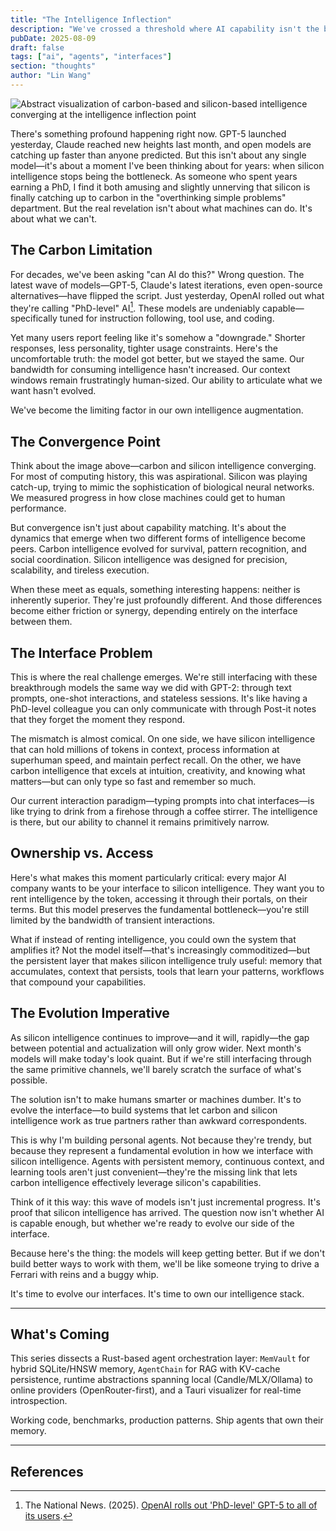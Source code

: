 ```yaml
---
title: "The Intelligence Inflection"
description: "We've crossed a threshold where AI capability isn't the bottleneck anymore—we are. A meditation on what happens when silicon intelligence finally catches up to carbon, and why our interfaces need to evolve."
pubDate: 2025-08-09
draft: false
tags: ["ai", "agents", "interfaces"]
section: "thoughts"
author: "Lin Wang"
---
```


![Abstract visualization of carbon-based and silicon-based intelligence converging at the intelligence inflection point](/images/carbon-silicon-convergence.png)

There's something profound happening right now. GPT-5 launched yesterday, Claude reached new heights last month, and open models are catching up faster than anyone predicted. But this isn't about any single model—it's about a moment I've been thinking about for years: when silicon intelligence stops being the bottleneck. As someone who spent years earning a PhD, I find it both amusing and slightly unnerving that silicon is finally catching up to carbon in the "overthinking simple problems" department. But the real revelation isn't about what machines can do. It's about what we can't.

## The Carbon Limitation

For decades, we've been asking "can AI do this?" Wrong question. The latest wave of models—GPT-5, Claude's latest iterations, even open-source alternatives—have flipped the script. Just yesterday, OpenAI rolled out what they're calling "PhD-level" AI[^1]. These models are undeniably capable—specifically tuned for instruction following, tool use, and coding.

Yet many users report feeling like it's somehow a "downgrade." Shorter responses, less personality, tighter usage constraints. Here's the uncomfortable truth: the model got better, but we stayed the same. Our bandwidth for consuming intelligence hasn't increased. Our context windows remain frustratingly human-sized. Our ability to articulate what we want hasn't evolved.

We've become the limiting factor in our own intelligence augmentation.

## The Convergence Point

Think about the image above—carbon and silicon intelligence converging. For most of computing history, this was aspirational. Silicon was playing catch-up, trying to mimic the sophistication of biological neural networks. We measured progress in how close machines could get to human performance.

But convergence isn't just about capability matching. It's about the dynamics that emerge when two different forms of intelligence become peers. Carbon intelligence evolved for survival, pattern recognition, and social coordination. Silicon intelligence was designed for precision, scalability, and tireless execution.

When these meet as equals, something interesting happens: neither is inherently superior. They're just profoundly different. And those differences become either friction or synergy, depending entirely on the interface between them.

## The Interface Problem

This is where the real challenge emerges. We're still interfacing with these breakthrough models the same way we did with GPT-2: through text prompts, one-shot interactions, and stateless sessions. It's like having a PhD-level colleague you can only communicate with through Post-it notes that they forget the moment they respond.

The mismatch is almost comical. On one side, we have silicon intelligence that can hold millions of tokens in context, process information at superhuman speed, and maintain perfect recall. On the other, we have carbon intelligence that excels at intuition, creativity, and knowing what matters—but can only type so fast and remember so much.

Our current interaction paradigm—typing prompts into chat interfaces—is like trying to drink from a firehose through a coffee stirrer. The intelligence is there, but our ability to channel it remains primitively narrow.

## Ownership vs. Access

Here's what makes this moment particularly critical: every major AI company wants to be your interface to silicon intelligence. They want you to rent intelligence by the token, accessing it through their portals, on their terms. But this model preserves the fundamental bottleneck—you're still limited by the bandwidth of transient interactions.

What if instead of renting intelligence, you could own the system that amplifies it? Not the model itself—that's increasingly commoditized—but the persistent layer that makes silicon intelligence truly useful: memory that accumulates, context that persists, tools that learn your patterns, workflows that compound your capabilities.

## The Evolution Imperative

As silicon intelligence continues to improve—and it will, rapidly—the gap between potential and actualization will only grow wider. Next month's models will make today's look quaint. But if we're still interfacing through the same primitive channels, we'll barely scratch the surface of what's possible.

The solution isn't to make humans smarter or machines dumber. It's to evolve the interface—to build systems that let carbon and silicon intelligence work as true partners rather than awkward correspondents.

This is why I'm building personal agents. Not because they're trendy, but because they represent a fundamental evolution in how we interface with silicon intelligence. Agents with persistent memory, continuous context, and learning tools aren't just convenient—they're the missing link that lets carbon intelligence effectively leverage silicon's capabilities.

Think of it this way: this wave of models isn't just incremental progress. It's proof that silicon intelligence has arrived. The question now isn't whether AI is capable enough, but whether we're ready to evolve our side of the interface.

Because here's the thing: the models will keep getting better. But if we don't build better ways to work with them, we'll be like someone trying to drive a Ferrari with reins and a buggy whip.

It's time to evolve our interfaces. It's time to own our intelligence stack.

---

## What's Coming

This series dissects a Rust-based agent orchestration layer: `MemVault` for hybrid SQLite/HNSW memory, `AgentChain` for RAG with KV-cache persistence, runtime abstractions spanning local (Candle/MLX/Ollama) to online providers (OpenRouter-first), and a Tauri visualizer for real-time introspection.

Working code, benchmarks, production patterns. Ship agents that own their memory.

---

## References

[^1]: The National News. (2025). [OpenAI rolls out 'PhD-level' GPT-5 to all of its users](https://www.thenationalnews.com/future/technology/2025/08/08/openai-rolls-out-phd-level-gpt-5-to-all-of-its-users/).